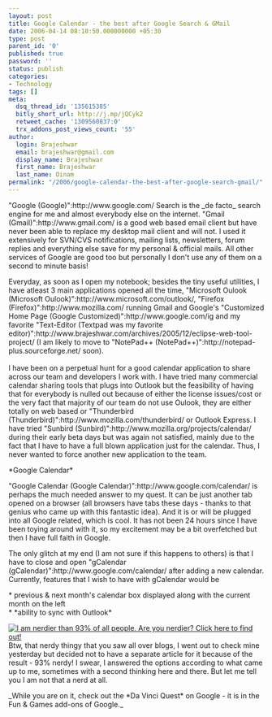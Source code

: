 ```yaml
---
layout: post
title: Google Calendar - the best after Google Search & GMail
date: 2006-04-14 08:10:50.000000000 +05:30
type: post
parent_id: '0'
published: true
password: ''
status: publish
categories:
- Technology
tags: []
meta:
  dsq_thread_id: '135615385'
  bitly_short_url: http://j.mp/jQCyk2
  retweet_cache: '1309560837:0'
  trx_addons_post_views_count: '55'
author:
  login: Brajeshwar
  email: brajeshwar@gmail.com
  display_name: Brajeshwar
  first_name: Brajeshwar
  last_name: Oinam
permalink: "/2006/google-calendar-the-best-after-google-search-gmail/"
---
```

<p>"Google (Google)":http://www.google.com/ Search is the _de facto_ search engine for me and almost everybody else on the internet. "Gmail (Gmail)":http://www.gmail.com/ is a good web based email client but have never been able to replace my desktop mail client and will not. I used it extensively for SVN/CVS notifications, mailing lists, newsletters, forum replies and everything else save for my personal & official mails. All other services of Google are good too but personally I don't use any of them on a second to minute basis!</p>
<p>Everyday, as soon as I open my notebook; besides the tiny useful utilities, I have atleast 3 main applications opened all the time, "Microsoft Oulook (Microsoft Oulook)":http://www.microsoft.com/outlook/, "Firefox (Firefox)":http://www.mozilla.com/ running Gmail and Google's "Customized Home Page (Google Customized)":http://www.google.com/ig and my favorite "Text-Editor (Textpad was my favorite editor)":http://www.brajeshwar.com/archives/2005/12/eclipse-web-tool-project/ (I am likely to move to "NotePad++ (NotePad++)":http://notepad-plus.sourceforge.net/ soon).<br />
<br />
I have been on a perpetual hunt for a good calendar application to share across our team and developers I work with. I have tried many commercial calendar sharing tools that plugs into Outlook but the feasibility of having that for everybody is nulled out because of either the license issues/cost or the very fact that majority of our team do not use Oulook, they are either totally on web based or "Thunderbird (Thunderbird)":http://www.mozilla.com/thunderbird/ or Outlook Express. I have tried "Sunbird (Sunbird)":http://www.mozilla.org/projects/calendar/ during their early beta days but was again not satisfied, mainly due to the fact that I have to have a full blown application just for the calendar. Thus, I never wanted to force another new application to the team.</p>
<p>*Google Calendar*</p>
<p>"Google Calendar (Google Calendar)":http://www.google.com/calendar/ is perhaps the much needed answer to my quest. It can be just another tab opened on a browser (all browsers have tabs these days - thanks to that genius who came up with this fantastic idea). And it is or will be plugged into all Google related, which is cool. It has not been 24 hours since I have been toying around with it, so my excitement may be a bit overfetched but then I have full faith in Google.</p>
<p>The only glitch at my end (I am not sure if this happens to others) is that I have to close and open "gCalendar (gCalendar)":http://www.google.com/calendar/ after adding a new calendar. Currently, features that I wish to have with gCalendar would be</p>
<p>* previous & next month's calendar box displayed along with the current month on the left<br />
* *ability to sync with Outlook*</p>
<p><a href="http://www.nerdtests.com/ft_nq.php?im"><img src="/static/2006/04/nq.php?val=5780" alt="I am nerdier than 93% of all people. Are you nerdier? Click here to find out!" /></a>Btw, that nerdy thingy that you saw all over blogs, I went out to check mine yesterday but decided not to have a separate article for it because of the result - 93% nerdy! I swear, I answered the options according to what came up to me, sometimes with a second thinking here and there. But let me tell you I am not that a nerd at all.</p>
<p>_While you are on it, check out the *Da Vinci Quest* on Google - it is in the Fun & Games add-ons of Google._</p>
